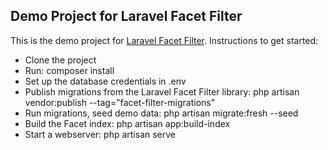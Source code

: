 ## Demo Project for Laravel Facet Filter

This is the demo project for [Laravel Facet Filter](https://github.com/mgussekloo/laravel-facet-filter).
Instructions to get started:

- Clone the project
- Run: composer install
- Set up the database credentials in .env
- Publish migrations from the Laravel Facet Filter library: php artisan vendor:publish --tag="facet-filter-migrations"
- Run migrations, seed demo data: php artisan migrate:fresh --seed
- Build the Facet index: php artisan app:build-index
- Start a webserver: php artisan serve
